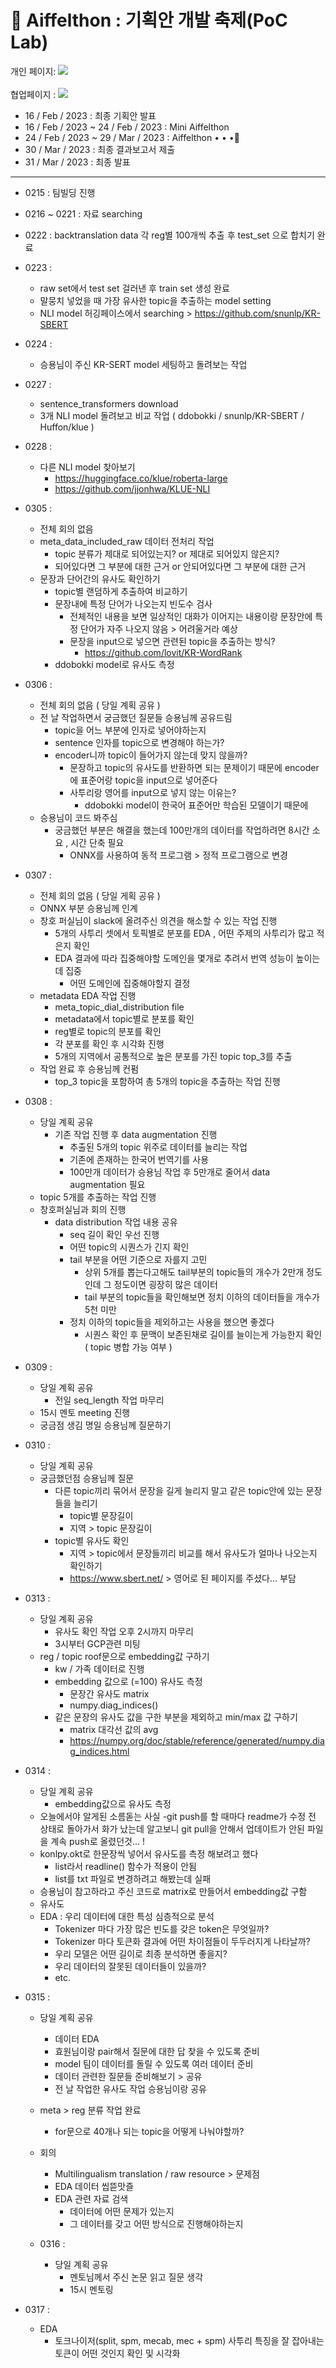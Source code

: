 # 🎇 Aiffelthon : 기획안 개발 축제(PoC Lab)
개인 페이지: <a href="https://www.notion.so/0611ec61a62e4513b987ffa89dec0a96?pvs=4" target="_blank"><img src="https://img.shields.io/badge/Notion-000000?style=flat-square&logo=Notion&logoColor=white"/></a>
<br></br> 협업페이지 : <a href="https://www.notion.so/macondo0101/Final-Project-6c0b745a8a5a4bb99d1073a1d0473675?pvs=4" target="_blank"><img src="https://img.shields.io/badge/Notion-000000?style=flat-square&logo=Notion&logoColor=white"/></a>
- 16 / Feb / 2023 : 최종 기획안 발표
- 16 / Feb / 2023 ~ 24 / Feb / 2023 : Mini Aiffelthon 
- 24 / Feb / 2023 ~ 29 / Mar / 2023 : Aiffelthon • • •🏃‍
- 30 / Mar / 2023 : 최종 결과보고서 제출
- 31 / Mar / 2023 : 최종 발표

---
- 0215 : 팀빌딩 진행 
- 0216 ~ 0221 : 자료 searching 
- 0222 : backtranslation data 각 reg별 100개씩 추출 후 test_set 으로 합치기 완료
- 0223 :
  - raw set에서 test set 걸러낸 후 train set 생성 완료 
  - 말뭉치 넣었을 때 가장 유사한 topic을 추출하는 model setting 
  - NLI model 허깅페이스에서 searching > https://github.com/snunlp/KR-SBERT
- 0224 : 
  - 승용님이 주신 KR-SERT model 세팅하고 돌려보는 작업 
- 0227 :
  - sentence_transformers download 
  - 3개 NLI model 돌려보고 비교 작업 ( ddobokki / snunlp/KR-SBERT / Huffon/klue ) 
 - 0228 :
   - 다른 NLI model 찾아보기  
      - https://huggingface.co/klue/roberta-large
      - https://github.com/jjonhwa/KLUE-NLI
- 0305 :
  - 전체 회의 없음 
  - meta_data_included_raw 데이터 전처리 작업 
    - topic 분류가 제대로 되어있는지? or 제대로 되어있지 않은지?
    - 되어있다면 그 부분에 대한 근거 or 안되어있다면 그 부분에 대한 근거
  - 문장과 단어간의 유사도 확인하기 
    - topic별 랜덤하게 추출하여 비교하기 
    - 문장내에 특정 단어가 나오는지 빈도수 검사 
      - 전체적인 내용을 보면 일상적인 대화가 이어지는 내용이랑 문장안에 특정 단어가 자주 나오지 않음 > 어려울거라 예상 
      - 문장을 input으로 넣으면 관련된 topic을 추출하는 방식? 
        - https://github.com/lovit/KR-WordRank
    - ddobokki model로 유사도 측정 
- 0306 : 
  - 전체 회의 없음 ( 당일 계획 공유 ) 
  - 전 날 작업하면서 궁금했던 질문들 승용님께 공유드림 
    - topic을 어느 부분에 인자로 넣어야하는지 
    - sentence 인자를 topic으로 변경해야 하는가? 
    - encoder니까 topic이 들어가지 않는데 맞지 않을까? 
      - 문장하고 topic의 유사도를 반환하면 되는 문제이기 때문에 encoder에 표준어랑 topic을 input으로 넣어준다
      - 사투리랑 영어를 input으로 넣지 않는 이유는? 
        - ddobokki model이 한국어 표준어만 학습된 모델이기 때문에 
  - 승용님이 코드 봐주심 
    - 궁금했던 부분은 해결을 했는데 100만개의 데이터를 작업하려면 8시간 소요 , 시간 단축 필요 
      - ONNX를 사용하여 동적 프로그램 > 정적 프로그램으로 변경  
      
- 0307 : 
  - 전체 회의 없음 ( 당일 게획 공유 ) 
  - ONNX 부분 승용님께 인계 
  - 창호 퍼실님이 slack에 올려주신 의견을 해소할 수 있는 작업 진행 
    - 5개의 사투리 셋에서 토픽별로 분포를 EDA , 어떤 주제의 사투리가 많고 적은지 확인 
    - EDA 결과에 따라 집중해야할 도메인을 몇개로 추려서 번역 성능이 높이는데 집중 
      - 어떤 도메인에 집중해야할지 결정 
  - metadata EDA 작업 진행 
    - meta_topic_dial_distribution file 
    - metadata에서 topic별로 분포를 확인 
    - reg별로 topic의 분포를 확인 
    - 각 분포를 확인 후 시각화 진행 
    - 5개의 지역에서 공통적으로 높은 분포를 가진 topic top_3를 추출 
  - 작업 완료 후 승용님께 컨펌 
    - top_3 topic을 포함하여 총 5개의 topic을 추출하는 작업 진행 
    
- 0308 :
  - 당일 계획 공유 
    - 기존 작업 진행 후 data augmentation 진행 
      - 추출된 5개의 topic 위주로 데이터를 늘리는 작업 
      - 기존에 존재하는 한국어 번역기를 사용 
      - 100만개 데이터가 승용님 작업 후 5만개로 줄어서 data augmentation 필요 
  - topic 5개를 추출하는 작업 진행 
  - 창호퍼실님과 회의 진행 
    - data distribution 작업 내용 공유 
      - seq 길이 확인 우선 진행 
      - 어떤 topic의 시퀀스가 긴지 확인 
      - tail 부분을 어떤 기준으로 자를지 고민 
        - 상위 5개를 뽑는다고해도 tail부분의 topic들의 개수가 2만개 정도인데 그 정도이면 굉장히 많은 데이터 
        - tail 부분의 topic들을 확인해보면 정치 이하의 데이터들을 개수가 5천 미만 
      - 정치 이하의 topic들을 제외하고는 사용을 했으면 좋겠다 
        - 시퀀스 확인 후 문맥이 보존된채로 길이를 늘이는게 가능한지 확인 ( topic 병합 가능 여부 )  

- 0309 : 
  - 당일 계획 공유 
    - 전일 seq_length 작업 마무리 
  - 15시 멘토 meeting 진행 
  - 궁금점 생김 명일 승용님께 질문하기 
  
- 0310 : 
  - 당일 계획 공유 
  - 궁금했던점 승용님께 질문 
    - 다른 topic끼리 묶어서 문장을 길게 늘리지 말고 같은 topic안에 있는 문장들을 늘리기 
      - topic별 문장길이 
      - 지역 > topic 문장길이 
    - topic별 유사도 확인 
      - 지역 > topic에서 문장들끼리 비교를 해서 유사도가 얼마나 나오는지 확인하기 
      - https://www.sbert.net/  > 영어로 된 페이지를 주셨다... 부담 

- 0313 : 
  - 당일 계획 공유 
    - 유사도 확인 작업 오후 2시까지 마무리 
    - 3시부터 GCP관련 미팅 
  - reg / topic roof문으로 embedding값 구하기 
    - kw / 가족 데이터로 진행 
    - embedding 값으로 (=100) 유사도 측정 
      - 문장간 유사도 matrix
      - numpy.diag_indices() 
    - 같은 문장의 유사도 값을 구한 부분을 제외하고 min/max 값 구하기 
      - matrix 대각선 값의 avg
      - https://numpy.org/doc/stable/reference/generated/numpy.diag_indices.html
  
  
- 0314 : 
  - 당일 계획 공유 
    - embedding값으로 유사도 측정 
  - 오늘에서야 알게된 소름돋는 사실 
      -git push를 할 때마다 readme가 수정 전 상태로 돌아가서 화가 났는데 알고보니 git pull을 안해서 업데이트가 안된 파일을 계속 push로 올렸던것... ! 
  - konlpy.okt로 한문장씩 넣어서 유사도를 측정 해보려고 했다 
    - list라서 readline() 함수가 적용이 안됨 
    - list를 txt 파일로 변경하려고 해봤는데 실패 
  - 승용님이 참고하라고 주신 코드로 matrix로 만들어서 embedding값 구함 
  - 유사도
  - EDA : 우리 데이터에 대한 특성 심층적으로 분석
	  - Tokenizer 마다 가장 많은 빈도를 갖은 token은 무엇일까?
	  - Tokenizer 마다 토큰화 결과에 어떤 차이점들이 두두러지게 나타날까?
	  - 우리 모델은 어떤 길이로 최종 분석하면 좋을지?
	  - 우리 데이터의 잘못된 데이터들이 있을까?
	  - etc.
	  
- 0315 :
	- 당일 계획 공유 
		- 데이터 EDA 
		- 효원님이랑 pair해서 질문에 대한 답 찾을 수 있도록 준비 
		- model 팀이 데이터를 돌릴 수 있도록 여러 데이터 준비 
		- 데이터 관련한 질문들 준비해보기 > 공유 
		- 전 날 작업한 유사도 작업 승용님이랑 공유 
	- meta > reg 분류 작업 완료 
		- for문으로 40개나 되는 topic을 어떻게 나눠야할까? 
   	- 회의 
		- Multilingualism translation / raw resource > 문제점 
		- EDA 데이터 씹뜯맛즐 
		- EDA 관련 자료 검색 
			- 데이터에 어떤 문제가 있는지 
			- 그 데이터를 갖고 어떤 방식으로 진행해야하는지 
		
  - 0316 : 
  	- 당일 계획 공유 
		- 멘토님께서 주신 논문 읽고 질문 생각
		- 15시 멘토링 

- 0317 :
	- EDA
		- 토크나이저(split, spm, mecab, mec + spm) 사투리 특징을 잘 잡아내는 토큰이 어떤 것인지 확인 및 시각화 

